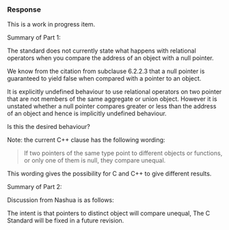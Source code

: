 ### Response

This is a work in progress item.

Summary of Part 1:

The standard does not currently state what happens with relational operators
when you compare the address of an object with a null pointer.

We know from the citation from subclause 6.2.2.3 that a null pointer is
guaranteed to yield false when compared with a pointer to an object.

It is explicitly undefined behaviour to use relational operators on two pointer
that are not members of the same aggregate or union object. However it is
unstated whether a null pointer compares greater or less than the address of an
object and hence is implicitly undefined behaviour.

Is this the desired behaviour?

Note: the current C\+\+ clause has the following wording:

> If two pointers of the same type point to different objects or functions, or
> only one of them is null, they compare unequal.

This wording gives the possibility for C and C\+\+ to give different results.

Summary of Part 2:

Discussion from Nashua is as follows:

The intent is that pointers to distinct object will compare unequal, The C
Standard will be fixed in a future revision.
